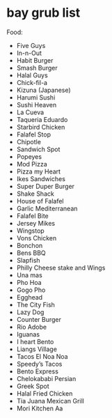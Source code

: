 # bay grub list

Food:
- Five Guys
- In-n-Out
- Habit Burger
- Smash Burger
- Halal Guys
- Chick-fil-a
- Kizuna (Japanese)
- Harumi Sushi
- Sushi Heaven
- La Cueva
- Taqueria Eduardo
- Starbird Chicken
- Falafel Stop
- Chipotle
- Sandwich Spot
- Popeyes
- Mod Pizza
- Pizza my Heart
- Ikes Sandwiches
- Super Duper Burger
- Shake Shack
- House of Falafel
- Garlic Mediterranean
- Falafel Bite
- Jersey Mikes
- Wingstop
- Vons Chicken
- Bonchon
- Bens BBQ
- Slapfish
- Philly Cheese stake and Wings
- Una mas
- Pho Hoa
- Gogo Pho
- Egghead
- The City Fish
- Lazy Dog
- Counter Burger
- Rio Adobe
- Iguanas
- I heart Bento
- Liangs Village
- Tacos El Noa Noa
- Speedy’s Tacos
- Bento Express
- Chelokababi Persian
- Greek Spot
- Halal Fried Chicken
- Tia Juana Mexican Grill
- Mori Kitchen
Aa

